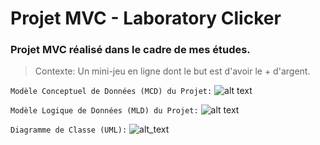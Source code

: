 # Projet MVC - Laboratory Clicker

### Projet MVC réalisé dans le cadre de mes études. 
> Contexte: Un mini-jeu en ligne dont le but est d'avoir le + d'argent.


```Modèle Conceptuel de Données (MCD) du Projet:```
![alt text](https://i.ibb.co/YQgpQ0f/MCD.png)



```Modèle Logique de Données (MLD) du Projet:```
![alt text](https://i.ibb.co/Y2WYqM0/MLD.png)


```Diagramme de Classe (UML):```
![alt_text](https://i.ibb.co/NxR9yNc/UML.png)
